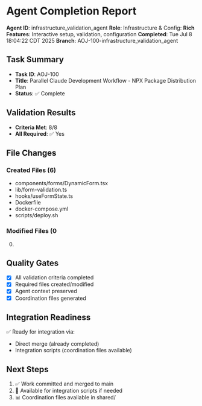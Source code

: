# Agent Completion Report

**Agent ID**: infrastructure_validation_agent
**Role**: Infrastructure & Config: **Rich Features**: Interactive setup, validation, configuration
**Completed**: Tue Jul  8 18:04:22 CDT 2025
**Branch**: AOJ-100-infrastructure_validation_agent

## Task Summary
- **Task ID**: AOJ-100
- **Title**: Parallel Claude Development Workflow - NPX Package Distribution Plan
- **Status**: ✅ Complete

## Validation Results
- **Criteria Met**: 8/8
- **All Required**: ✅ Yes

## File Changes
### Created Files (6)
- components/forms/DynamicForm.tsx
- lib/form-validation.ts
- hooks/useFormState.ts
- Dockerfile
- docker-compose.yml
- scripts/deploy.sh

### Modified Files (0
0)


## Quality Gates
- [x] All validation criteria completed
- [x] Required files created/modified
- [x] Agent context preserved
- [x] Coordination files generated

## Integration Readiness
✅ Ready for integration via:
- Direct merge (already completed)
- Integration scripts (coordination files available)

## Next Steps
1. ✅ Work committed and merged to main
2. 🔄 Available for integration scripts if needed
3. 📊 Coordination files available in shared/
